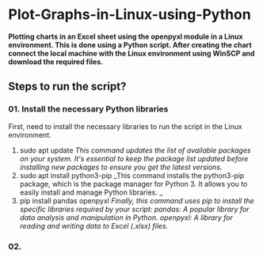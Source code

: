 # Plot-Graphs-in-Linux-using-Python
**Plotting charts in an Excel sheet using the openpyxl module in a Linux environment. This is done using a Python script. After creating the chart connect the local machine with the Linux environment using WinSCP and download the required files.**

## Steps to run the script?

### 01. Install the necessary Python libraries
First, need to install the necessary libraries to run the script in the Linux environment.

1. sudo apt update
   _This command updates the list of available packages on your system. It's essential to keep the package list updated before installing new packages to ensure you get the latest versions._
2. sudo apt install python3-pip
   _This command installs the python3-pip package, which is the package manager for Python 3. It allows you to easily install and manage Python libraries. _
3. pip install pandas openpyxl
   _Finally, this command uses pip to install the specific libraries required by your script:
      pandas: A popular library for data analysis and manipulation in Python.
      openpyxl: A library for reading and writing data to Excel (.xlsx) files._

### 02. 
